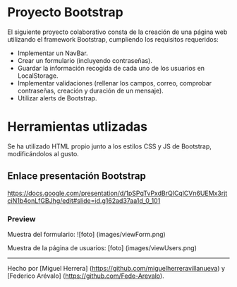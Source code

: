 # Proyecto Bootstrap

El siguiente proyecto colaborativo consta de la creación de una página web utilizando el framework Bootstrap, cumpliendo los requisitos requeridos:

- Implementar un NavBar.
- Crear un formulario (incluyendo contraseñas).
- Guardar la información recogida de cada uno de los usuarios en LocalStorage.
- Implementar validaciones (rellenar los campos, correo, comprobar contraseñas, creación y duración de un mensaje).
- Utilizar alerts de Bootstrap.


# Herramientas utlizadas

Se ha utilizado HTML propio junto a los estilos CSS y JS de Bootstrap, modificándolos al gusto. 


## Enlace presentación Bootstrap

https://docs.google.com/presentation/d/1pSPqTvPxdBrQICqlCVn6UEMx3rjtciN1b4onLfGBJhg/edit#slide=id.g162ad37aa1d_0_101

### Preview

Muestra del formulario:
![foto] (images/viewForm.png)

Muestra de la página de usuarios:
[foto] (images/viewUsers.png)


---

Hecho por [Miguel Herrera] (https://github.com/miguelherreravillanueva) y [Federico Arévalo] (https://github.com/Fede-Arevalo).